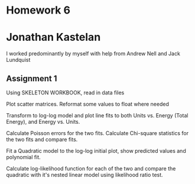 # Homework 6
# Jonathan Kastelan

I worked predominantly by myself with help from Andrew Nell and Jack Lundquist

## Assignment 1

Using SKELETON WORKBOOK, read in data files

Plot scatter matrices. Reformat some values to float where needed

Transform to log-log model and plot line fits to both Units vs. Energy (Total Energy), and Energy vs. Units.

Calculate Poisson errors for the two fits. Calculate Chi-square statistics for the two fits and compare fits.

Fit a Quadratic model to the log-log initial plot, show predicted values and polynomial fit.

Calculate log-likelihood function for each of the two and compare the quadratic with it's nested linear model using likelihood ratio test.



